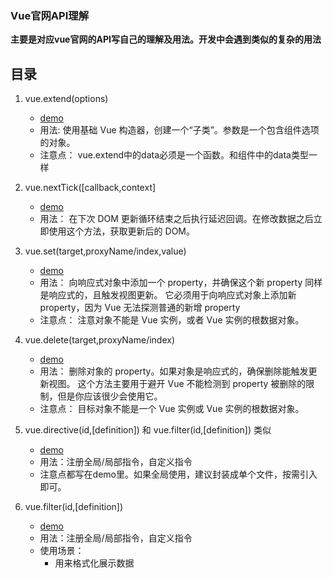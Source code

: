 ### Vue官网API理解

**主要是对应vue官网的API写自己的理解及用法。开发中会遇到类似的复杂的用法**

## 目录

1. vue.extend(options)

    - [demo](https://github.com/dreamITGirl/vueAPI/blob/main/extend.html)
    - 用法:
    使用基础 Vue 构造器，创建一个“子类”。参数是一个包含组件选项的对象。
    - 注意点：
    vue.extend中的data必须是一个函数。和组件中的data类型一样

2. vue.nextTick([callback,context]

    - [demo](https://github.com/dreamITGirl/vueAPI/blob/main/nextTick.html)
    - 用法：
    在下次 DOM 更新循环结束之后执行延迟回调。在修改数据之后立即使用这个方法，获取更新后的 DOM。

3. vue.set(target,proxyName/index,value)

   - [demo](https://github.com/dreamITGirl/vueAPI/blob/main/set.html)
   - 用法：
   向响应式对象中添加一个 property，并确保这个新 property 同样是响应式的，且触发视图更新。
   它必须用于向响应式对象上添加新 property，因为 Vue 无法探测普通的新增 property 
   - 注意点：
   注意对象不能是 Vue 实例，或者 Vue 实例的根数据对象。

4. vue.delete(target,proxyName/index)
    - [demo](https://github.com/dreamITGirl/vueAPI/blob/main/delete.html)
    - 用法：
    删除对象的 property。如果对象是响应式的，确保删除能触发更新视图。
    这个方法主要用于避开 Vue 不能检测到 property 被删除的限制，但是你应该很少会使用它。
    - 注意点：
    目标对象不能是一个 Vue 实例或 Vue 实例的根数据对象。

5. vue.directive(id,[definition]) 和 vue.filter(id,[definition]) 类似
    - [demo](https://github.com/dreamITGirl/vueAPI/blob/main/directive.html)
    - 用法：注册全局/局部指令，自定义指令
    - 注意点都写在demo里。如果全局使用，建议封装成单个文件，按需引入即可。

6. vue.filter(id,[definition])
    - [demo](https://github.com/dreamITGirl/vueAPI/blob/main/filter.html)
    - 用法：注册全局/局部指令，自定义指令
    - 使用场景：
        - 用来格式化展示数据


